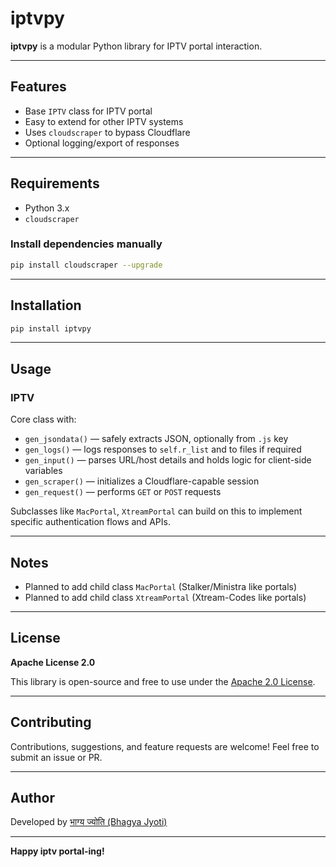 # iptvpy

**iptvpy** is a modular Python library for IPTV portal interaction.

---

## Features

- Base `IPTV` class for IPTV portal
- Easy to extend for other IPTV systems
- Uses `cloudscraper` to bypass Cloudflare
- Optional logging/export of responses

---

## Requirements

- Python 3.x
- `cloudscraper`

### Install dependencies manually

```bash
pip install cloudscraper --upgrade
```

---

## Installation

```bash
pip install iptvpy
```

---

## Usage

### IPTV

Core class with:

* `gen_jsondata()` — safely extracts JSON, optionally from `.js` key
* `gen_logs()` — logs responses to `self.r_list` and to files if required
* `gen_input()` — parses URL/host details and holds logic for client-side variables
* `gen_scraper()` — initializes a Cloudflare-capable session
* `gen_request()` — performs `GET` or `POST` requests

Subclasses like `MacPortal`, `XtreamPortal` can build on this to implement specific authentication flows and APIs.

---

## Notes

- Planned to add child class `MacPortal` (Stalker/Ministra like portals)
- Planned to add child class `XtreamPortal` (Xtream-Codes like portals)

---

## License

**Apache License 2.0**

This library is open-source and free to use under the [Apache 2.0 License](./LICENSE).

---

## Contributing

Contributions, suggestions, and feature requests are welcome! Feel free to submit an issue or PR.

---

## Author

Developed by [भाग्य ज्योति (Bhagya Jyoti)](https://github.com/BhagyaJyoti22006)

---

**Happy iptv portal-ing!**

